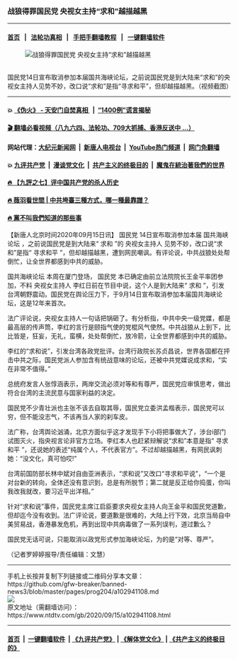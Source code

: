 ### 战狼得罪国民党 央视女主持“求和”越描越黑
------------------------

#### [首页](https://github.com/gfw-breaker/banned-news3/blob/master/README.md) &nbsp;&nbsp;|&nbsp;&nbsp; [法轮功真相](https://github.com/begood0513/basic/blob/master/README.md)  &nbsp;&nbsp;|&nbsp;&nbsp; [手把手翻墙教程](https://github.com/gfw-breaker/guides/wiki)  &nbsp;&nbsp;|&nbsp;&nbsp; [一键翻墙软件](https://github.com/gfw-breaker/nogfw/blob/master/README.md)  



<div><div class="featured_image">
 <figure>
  <img alt="战狼得罪国民党 央视女主持“求和”越描越黑" src="https://i.ntdtv.com/assets/uploads/2020/09/1-108-800x450.jpg"/>
 </figure><br/>
 <span class="caption">
  国民党14日宣布取消参加本届国共海峡论坛，之前说国民党是到大陆来“求和”的央视女主持人见势不妙，改口说“求和”是指“寻求和平”，但却越描越黑。（视频截图）
 </span>
</div>
</div><hr/>

#### 💥 [《伪火》 - 天安门自焚真相 ](http://158.247.203.241:10000/videos/blog/weihuo.html)&nbsp; |&nbsp; [“1400例”谎言揭秘  ](http://158.247.203.241:10000/videos/blog/jiexi1400.html)

#### [ 🎬  翻墙必看视频（八九六四、法轮功、709大抓捕、香港反送中 ...）](https://github.com/gfw-breaker/links/blob/master/banned.md)

#### 网站代理：[大纪元新闻网](http://158.247.203.241:10080/gb/) &nbsp;|&nbsp; [新唐人电视台](http://158.247.203.241:8808/gb/)  &nbsp;|&nbsp; [YouTube热门频道](http://158.247.203.241/youtube.html) &nbsp;|&nbsp; [网门免翻墙](http://158.247.203.241:11000/show.aspx?name=ogHome)

#### 💥 [九评共产党](http://158.247.203.241:10000/videos/res/jiuping/)&nbsp; |&nbsp; [漫谈党文化](http://158.247.203.241:10000/videos/res/mtdwh/)&nbsp; |&nbsp; [共产主义的终极目的](http://158.247.203.241:10000/videos/res/zjmd/)&nbsp; |&nbsp; [魔鬼在統治著我們的世界](http://158.247.203.241:10000/videos/res/TheSpecter/)  

#### [ 🔥  【九評之七】评中国共产党的杀人历史](http://158.247.203.241:10000/videos/news/../res/jiuping/index.html)

#### [ 🔥  薇羽看世間 | 中共垮臺三種方式，哪一種最靠譜？](http://158.247.203.241:10000/videos/news/weiyu01.html)

#### [ 🔥  黨不叫我們知道的那些事](http://158.247.203.241:10000/videos/news/truth02.html)

<div><div class="post_content" itemprop="articleBody">
 <p>
  【新唐人北京时间2020年09月15日讯】
  <ok href="https://www.ntdtv.com/gb/国民党.htm">
   国民党
  </ok>
  14日宣布取消参加本届
  <ok href="https://www.ntdtv.com/gb/国共海峡论坛.htm">
   国共海峡论坛
  </ok>
  ，之前说国民党是到大陆来“
  <ok href="https://www.ntdtv.com/gb/求和.htm">
   求和
  </ok>
  ”的
  <ok href="https://www.ntdtv.com/gb/央视女主持人.htm">
   央视女主持人
  </ok>
  见势不妙，改口说“求和”是指“
  <ok href="https://www.ntdtv.com/gb/寻求和平.htm">
   寻求和平
  </ok>
  ”，但却越描越黑，遭到网民嘲讽。有评论说，中共战狼处处帮倒忙，让全世界都感到中共的威胁。
 </p>
 <p>
  <ok href="https://www.ntdtv.com/gb/国共海峡论坛.htm">
   国共海峡论坛
  </ok>
  本周在厦门登场，
  <ok href="https://www.ntdtv.com/gb/国民党.htm">
   国民党
  </ok>
  本已确定由前立法院院长王金平率团参加，不料
  <ok href="https://www.ntdtv.com/gb/央视女主持人.htm">
   央视女主持人
  </ok>
  李红日前在节目中说，这个人是到大陆来“
  <ok href="https://www.ntdtv.com/gb/求和.htm">
   求和
  </ok>
  ”，引发台湾朝野震动。国民党在舆论压力下，于9月14日宣布取消参加本届国共海峡论坛，这是12年来首次。
 </p>
 <p>
  法广评论说，央视女主持人一句话把锅砸了。有分析指，中共中央一级党媒，都是最高层的传声筒，李红的言行是颐指气使的党棍风气使然。中共战狼从上到下，比比皆是，狂妄，无礼，蛮横，处处帮倒忙，放冷箭，让全世界都感到中共的威胁。
 </p>
 <p>
  李红的“求和说”，引发台湾各政党批评。台湾行政院长苏贞昌说，世界各国都在抨击中共之际，国民党派人参加含有统战意味的论坛，还被中共党媒说成求和，“实在非常不值得。”
 </p>
 <p>
  总统府发言人张惇涵表示，两岸交流必须对等和有尊严，国民党应审慎思考，做出符合台湾的主流民意与国家利益的决定。
 </p>
 <p>
  国民党不少青壮派也主张不该去自取其辱，国民党立委洪孟楷表示，国民党可以穷，但不能没志气，不该再当人家的刹车皮。
 </p>
 <p>
  法广称，台湾舆论汹涌，北京方面似乎这才发现手下小将把事做大了，涉台i部门试图灭火，指央视言论非官方立场。李红本人也赶紧辩解说“求和”本意是指“
  <ok href="https://www.ntdtv.com/gb/寻求和平.htm">
   寻求和平
  </ok>
  ”，还说她的表述“纯属个人，不代表官方”。不过却越描越黑，有网民讽刺她：“没文化，真可怕哎!”
 </p>
 <p>
  台湾前国防部长林中斌对自由亚洲表示，“求和说”又改口“寻求和平说”，“一个是对台新的转向，全体还没有意识到，总是有所脱节；第二就是反正给你捣蛋，你叫我改我就改，要习近平出洋相。”
 </p>
 <p>
  针对“求和说”事件，国民党主席江启臣要求央视女主持人向王金平和国民党道歉，但却迄今没有收到。法广评论说，要道歉是很难的，大陆上行下效，北京当局自中美贸易战，香港暴发危机，再到出现中共病毒做了一系列误判，道过歉么？
 </p>
 <p>
  国民党无话可说，只能取消以政党形式参加海峡论坛，为的是“对等、尊严”。
 </p>
 <p>
  （记者罗婷婷报导/责任编辑：文慧）
 </p>
 <div class="single_ad">
 </div>
</div>
</div>
<hr/>
手机上长按并复制下列链接或二维码分享本文章：<br/>
https://github.com/gfw-breaker/banned-news3/blob/master/pages/prog204/a102941108.md <br/>
<a href='https://github.com/gfw-breaker/banned-news3/blob/master/pages/prog204/a102941108.md'><img src='https://github.com/gfw-breaker/banned-news3/blob/master/pages/prog204/a102941108.md.png'/></a> <br/>
原文地址（需翻墙访问）：https://www.ntdtv.com/gb/2020/09/15/a102941108.html


------------------------
#### [首页](https://github.com/gfw-breaker/banned-news3/blob/master/README.md) &nbsp;|&nbsp; [一键翻墙软件](https://github.com/gfw-breaker/nogfw/blob/master/README.md) &nbsp;| [《九评共产党》](https://github.com/gfw-breaker/9ping.md/blob/master/README.md#九评之一评共产党是什么) | [《解体党文化》](https://github.com/gfw-breaker/jtdwh.md/blob/master/README.md) | [《共产主义的终极目的》](https://github.com/gfw-breaker/gczydzjmd.md/blob/master/README.md)


<img src='http://gfw-breaker.win/banned-news3/pages/prog204/a102941108.md' width='0px' height='0px'/>